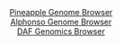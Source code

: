 <div id="Pineapple_Genome_Browser" align="center">
  <a href="https://igv.org/app/?sessionURL=blob:zZNdb5swFIb_i6VWm0TAQICCVE0kadM0tN2a0fRDFXLAgBuwHdtJmkb573OrTbvppOZi0yQu7CN_vOfxwxassJCEURABx7Q907aBAWTN1hPU8gZfohZLEJWokdgAApdYYJpjEG1BiaRC6XWid9ZKcRlZFlG80yJaMVO6JmrRC6NoLc2ctVafNQ2aMYEUE9LqCbRiFqlWnTWeIc5NfbdrelaBFLJQw2tGJbM4plW21udlv0pZhSlrcdYuG0XeAmQ6j85YmCX6Ek8ncZ5jKcd4MyqO4_EovnFP0vuh379Pr86mqT89nJCKIrUU.JjGw6dq5Meb8_VocHuVkGd.0Uu.pXdXRwfu4PDkmROB5bEd2Eeu5wbQ12AILfDz_9Sz_siefb.45PRyOFgMx1_dBC9SzutB9dTyOy_.Q987AzQsX2oPQF6LILKh4ULf8By_8zq0jwwIQ01HMAKih0cDKIHyuV7.sAVqw7UtQOLF8k0cAzBRYAGiTghhYIeh43WDLgxDe2dswVI0fw_taXodBtCJHcfPStIorXKRScqliSg1V3lpVi97sixVfVvPJ_ObsoT9JL5DZ4wcOL1w1D0fz9.lGWgC.vK3B9StfiTTP_HuI0FMNdtXtu6oDpvy7Dsqem6eJCc5vlngIZ31T9__yV7x7IemZKJFSq_XFT396dsKCYKo0oUVkWRGGqI2U02RrUFkO67WFuSsYdpDIKrZJ2hAw_bg5996urvH3Q8-">Pineapple Genome Browser</a>
</div>
<div id="Alphonso_Genome_Browser" align="center">
  <a href="https://igv.org/app/?sessionURL=blob:zZJdT9swFIb_iyWmTUoTOyFpEwlNpcCoWsGAZUUgFJ2mTmLqxMZ22pSq_30GbdrNkOjFpkm.sI_88Z7HzxatqNJMNChBvktClxDkIF2J9Q3UktMLqKlGSQFcUwcpWlBFm5yiZIsK0AbS66k9WRkjdeJ5zMheDU0pXB24UMOzaGCt3VzU3khwDnOhwAilvWMFK.GxctVb0zlI6dq3Azf0FmDAAy4r0WjhSdqU2drel_0qZSVtRE2zuuWGvQbIbB6bceEW8Hk4uxnmOdV6QjfjxdFwMh5.D07Tuy_R6C69PJ.l0ezDDSsbMK2iR6W_WR74Z0Ce2OMxtrNxd85vdXhRb6LHCh8EJx9OO8kU1UekTwZBGETxwMJhzYJ2_1PfdrA9e1_Gm69BXQfT7lLS6pBU_nQ9fxr7lsKJeKPznYO4yFtrA8or1U8IdgIcOaEf9V6mZOBgHFs.SjCU3D84yCjIl3b7_RaZjbTOIE2f2ld9HCTUgiqU9GKM.ySO_fCwf4jjmOycLWoV_3twz9LruI_9oe9HWcG4sUIvMt1I7ULTuKu8cMvnPWk.L1O4KvK0OhkpnB74x9FkBLdn7UScz_I_0nzhZB9__ULb6nsy_RPz3hPENfN9dWv9rnvk9ArMVJbLuk._ybZTFtQgYumbgPaDUwhVg7H7bcUufxq3AsWgMbawYprNGWdmM7McxRolxA.suCgXXFgTkSrnH7GDHRLiT78FDXYPux8-">Alphonso Genome Browser</a>
</div>


<div id="DAF_Genomics_Browser" align="center">
  <a href="https://igv.org/app/?sessionURL=blob:tZH7a9swEMf_F0H7k1.SHb8gDK9NuzZtw5K4GS0l3Oxz7NW2HElumob87xNZx2APxqADnZC4x_fuPjvyhEJWvCUxYRYdWJQSg8iSb2bQdDXeQIOSxAXUEg0isECBbYYk3pECpIJ0eqUzS6U6Gdt2DoW5wpY3VSYt6VrQmZL3qkQdajILGnjhLWyklfFGByuwoe5K3kpuQ5ahlKZjd9iulhvQ13ff8lASl01fq.qgutRN6MZyqwDdbdXm.PyXRv6Dsj7Vu2QxSw75Y9xe5MNkfJHcuqP07tw_uUsnHxapvzieVasWVC9w.HHy1Jx8qbfzy1KshX8W4TU9fZly1TlH7unx6LmrBMohDWjoDtyAMrI3SM2zXiMgWSloTD0jYKHBPM98fboDX.9A8IrE9w8GUQKyRx1.vyNq22lQROK6PzAzCBc5ChKbkeMENIrYwAs8J4ro3tiRXtRvTPIsnUaBwxLGfOszNFq_qOrD.rTQr863wvhTZW3_iun8iL3Ptc2vH4GGcz.8mgTTy0_r1Rja0W34W1SunuCPoxVcNKC069v3FQzUWrHBVv0g4.4f9l8B">DAF Genomics Browser</a>
</div>
